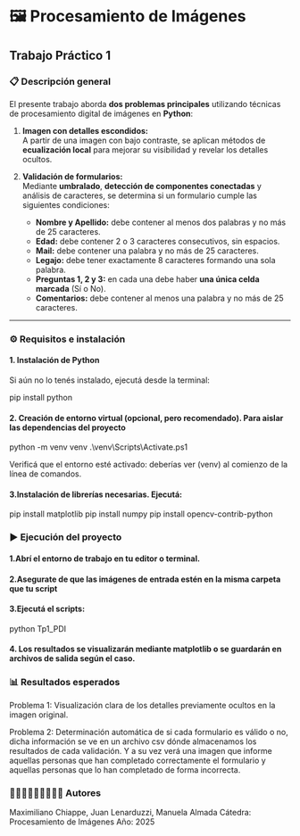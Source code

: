 # 🖼️ Procesamiento de Imágenes
## Trabajo Práctico 1

### 📋 Descripción general
El presente trabajo aborda **dos problemas principales** utilizando técnicas de procesamiento digital de imágenes en **Python**:

1. **Imagen con detalles escondidos:**  
   A partir de una imagen con bajo contraste, se aplican métodos de **ecualización local** para mejorar su visibilidad y revelar los detalles ocultos.

2. **Validación de formularios:**  
   Mediante **umbralado**, **detección de componentes conectadas** y análisis de caracteres, se determina si un formulario cumple las siguientes condiciones:

   - **Nombre y Apellido:** debe contener al menos dos palabras y no más de 25 caracteres.  
   - **Edad:** debe contener 2 o 3 caracteres consecutivos, sin espacios.  
   - **Mail:** debe contener una palabra y no más de 25 caracteres.  
   - **Legajo:** debe tener exactamente 8 caracteres formando una sola palabra.  
   - **Preguntas 1, 2 y 3:** en cada una debe haber **una única celda marcada** (Sí o No).  
   - **Comentarios:** debe contener al menos una palabra y no más de 25 caracteres.

---

### ⚙️ Requisitos e instalación

#### 1. Instalación de Python
Si aún no lo tenés instalado, ejecutá desde la terminal:

pip install python

#### 2. Creación de entorno virtual (opcional, pero recomendado). Para aislar las dependencias del proyecto

python -m venv venv
.\venv\Scripts\Activate.ps1

Verificá que el entorno esté activado: deberías ver (venv) al comienzo de la línea de comandos.

#### 3.Instalación de librerías necesarias. Ejecutá:

pip install matplotlib
pip install numpy
pip install opencv-contrib-python

### ▶️ Ejecución del proyecto

#### 1.Abrí el entorno de trabajo en tu editor o terminal.

#### 2.Asegurate de que las imágenes de entrada estén en la misma carpeta que tu script

#### 3.Ejecutá el scripts:
python Tp1_PDI

#### 4. Los resultados se visualizarán mediante matplotlib o se guardarán en archivos de salida según el caso.

### 📊 Resultados esperados

Problema 1: Visualización clara de los detalles previamente ocultos en la imagen original.

Problema 2: Determinación automática de si cada formulario es válido o no, dicha información se ve en un archivo csv dónde almacenamos los resultados de cada validación. Y a su vez verá una imagen que informe aquellas personas que han
completado correctamente el formulario y aquellas personas que lo han completado de
forma incorrecta.

### 👨🏻‍💻🧑🏻‍💻👩🏻‍💻 Autores

Maximiliano Chiappe, Juan Lenarduzzi, Manuela Almada 
Cátedra: Procesamiento de Imágenes
Año: 2025
